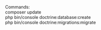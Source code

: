 Commands: <br>
composer update <br>
php bin/console doctrine:database:create <br>
php bin/console doctrine:migrations:migrate <br>